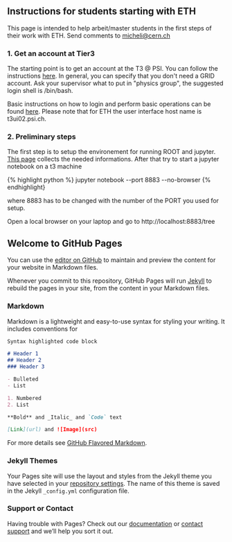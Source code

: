 ## Instructions for students starting with ETH

This page is intended to help arbeit/master students in the first steps of their work with ETH. Send comments to micheli@cern.ch

### 1. Get an account at Tier3

The starting point is to get an account at the T3 @ PSI. You can follow the instructions [here](https://wiki.chipp.ch/twiki/bin/view/CmsTier3/HowToGetAccount). In general, you can specify that you don't
need a GRID account. Ask your supervisor what to put in "physics group", the suggested login shell is /bin/bash.

Basic instructions on how to login and perform basic operations can be found [here](https://wiki.chipp.ch/twiki/bin/view/CmsTier3/HowToSetupYourAccount). Please note that for ETH the user interface host name is t3ui02.psi.ch. 

### 2. Preliminary steps

The first step is to setup the environement for running ROOT and jupyter. [This page](https://wiki.chipp.ch/twiki/bin/view/CmsTier3/HowToWorkInCmsEnv#The_ROOT_Environment_and_Jupyter) collects the needed informations. 
After that try to start a jupyter notebook on a t3 machine

{% highlight python %} 
jupyter notebook --port 8883 --no-browser 
{% endhighlight}

where 8883 has to be changed with the number of the PORT you used for setup.

Open a local browser on your laptop and go to http://localhost:8883/tree 








## Welcome to GitHub Pages

You can use the [editor on GitHub](https://github.com/michelif/ETH-Students-instuctions/edit/master/index.md) to maintain and preview the content for your website in Markdown files.

Whenever you commit to this repository, GitHub Pages will run [Jekyll](https://jekyllrb.com/) to rebuild the pages in your site, from the content in your Markdown files.

### Markdown

Markdown is a lightweight and easy-to-use syntax for styling your writing. It includes conventions for

```markdown
Syntax highlighted code block

# Header 1
## Header 2
### Header 3

- Bulleted
- List

1. Numbered
2. List

**Bold** and _Italic_ and `Code` text

[Link](url) and ![Image](src)
```

For more details see [GitHub Flavored Markdown](https://guides.github.com/features/mastering-markdown/).

### Jekyll Themes

Your Pages site will use the layout and styles from the Jekyll theme you have selected in your [repository settings](https://github.com/michelif/ETH-Students-instuctions/settings). The name of this theme is saved in the Jekyll `_config.yml` configuration file.

### Support or Contact

Having trouble with Pages? Check out our [documentation](https://help.github.com/categories/github-pages-basics/) or [contact support](https://github.com/contact) and we’ll help you sort it out.
